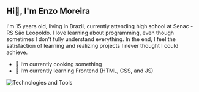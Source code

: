 ## Hi👋, I'm Enzo Moreira

I'm 15 years old, living in Brazil, currently attending high school at Senac - RS São Leopoldo. I love learning about programming, even though sometimes I don't fully understand everything. In the end, I feel the satisfaction of learning and realizing projects I never thought I could achieve.

- 🔭 I’m currently cooking something
- 🌱 I’m currently learning Frontend (HTML, CSS, and JS)

![Technologies and Tools](https://github.com/your-username/your-repository/blob/main/your-image.png)
<!--
**EnzoMoreiraa/EnzoMoreiraa** is a ✨ _special_ ✨ repository because its `README.md` (this file) appears on your GitHub profile.

Here are some ideas to get you started:

- 
- 🌱 I’m currently learning ...
- 👯 I’m looking to collaborate on ...
- 🤔 I’m looking for help with ...
- 💬 Ask me about ...
- 📫 How to reach me: ...
- 😄 Pronouns: ...
- ⚡ Fun fact: ...
-->
